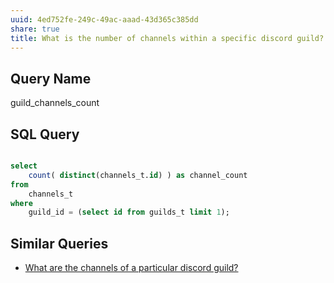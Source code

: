 ```yaml
---
uuid: 4ed752fe-249c-49ac-aaad-43d365c385dd
share: true
title: What is the number of channels within a specific discord guild?
---
```

## Query Name

guild_channels_count

## SQL Query


``` sql

select
	count( distinct(channels_t.id) ) as channel_count
from
	channels_t
where
	guild_id = (select id from guilds_t limit 1);

```
## Similar Queries

* [What are the channels of a particular discord guild?](/a0219c15-6f5c-41b6-888f-41698790b9d2)